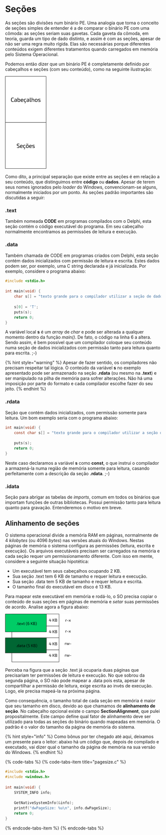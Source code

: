 # Seções

As seções são divisões num binário PE. Uma analogia que torna o conceito de seções simples de entender é a de comparar o binário PE com uma cômoda: as seções seriam suas gavetas. Cada gaveta da cômoda, em teoria, guarda um tipo de dado distinto, e assim é com as seções, apesar de não ser uma regra muito rígida. Elas são necessárias porque diferentes conteúdos exigem diferentes tratamentos quando carregados em memória pelo Sistema Operacional.

Podemos então dizer que um binário PE é completamente definido por cabeçalhos e seções \(com seu conteúdo\), como na seguinte ilustração:

![Versão simplificada do arquivo PE](../.gitbook/assets/cabsec_fig3.png)

Como dito, a principal separação que existe entre as seções é em relação a seu conteúdo, que distinguimos entre **código** ou **dados**. Apesar de terem seus nomes ignorados pelo _loader_ do Windows, convencionam-se alguns, normalmente iniciados por um ponto. As seções padrão importantes são discutidas a seguir:

### **.text**

Também nomeada **CODE** em programas compilados com o Delphi, esta seção contém o código executável do programa. Em seu cabeçalho normalmente encontramos as permissões de leitura e execução.

### **.data**

Também chamada de CODE em programas criados com Delphi, esta seção contém dados inicializados com permissão de leitura e escrita. Estes dados podem ser, por exemplo, uma C string declarada e já inicializada. Por exemplo, considere o programa abaixo:

```c
#include <stdio.h>

int main(void) {
    char s[] = "texto grande para o compilador utilizar a seção de dados";
    
    s[0] = 'T';
    puts(s);
    return 0;
}
```

A variável local **s** é um _array_ de _char_ e pode ser alterada a qualquer momento dentro da função _main\(\)_. De fato, o código na linha 6 a altera. Sendo assim, é bem possível que um compilador coloque seu conteúdo numa seção de dados inicializados com permissão tanto para leitura quanto para escrita. ;-\)

{% hint style="warning" %}
Apesar de fazer sentido, os compiladores não precisam respeitar tal lógica. O conteúdo da variável **s** no exemplo apresentado pode ser armazenado na seção **.rdata** \(ou mesmo na **.text**\) e ser manipulado na pilha de memória para sofrer alterações. Não há uma imposição por parte do formato e cada compilador escolhe fazer do seu jeito.
{% endhint %}

### **.rdata**

Seção que contém dados inicializados, com permissão somente para leitura. Um bom exemplo seria com o programa abaixo:

```c
int main(void) {
    const char s[] = "texto grande para o compilador utilizar a seção de dados";
    
    puts(s);
    return 0;
}
```

Neste caso declaramos a variável **s** como **const**, o que instrui o compilador a armazená-la numa região de memória somente para leitura, casando perfeitamente com a descrição da seção **.rdata**. ;-\)

### **.idata**

Seção para abrigar as tabelas de _imports_, comum em todos os binários que importam funções de outras bibliotecas. Possui permissão tanto para leitura quanto para gravação. Entenderemos o motivo em breve.

## Alinhamento de seções

O sistema operacional divide a memória RAM em páginas, normalmente de 4 _kilobytes_ \(ou 4096 _bytes_\) nas versões atuais do Windows. Nestas páginas de memória o sistema configura as permissões \(leitura, escrita e execução\). Os arquivos executáveis precisam ser carregados na memória e cada seção requer um permissionamento diferente. Com isso em mente, considere a seguinte situação hipotética:

* Um executável tem seus cabeçalhos ocupando 2 KB.
* Sua seção .text tem 6 KB de tamanho e requer leitura e execução.
* Sua seção .data tem 5 KB de tamanho e requer leitura e escrita.
* O tamanho final do executável em disco é 13 KB.

Para mapear este executável em memória e rodá-lo, o SO precisa copiar o conteúdo de suas seções em páginas de memória e _setar_ suas permissões de acordo. Analise agora a figura abaixo:

![Mapeamento de se&#xE7;&#xF5;es em mem&#xF3;ria](../.gitbook/assets/alinhamento.png)

Perceba na figura que a seção .text já ocuparia duas páginas que precisariam ter permissões de leitura e execução. No que sobrou da segunda página, o SO não pode mapear a .data pois esta, apesar de compartilhar a permissão de leitura, exige escrita ao invés de execução. Logo, ele precisa mapeá-la na próxima página.

Como consequência, o tamanho total de cada seção em memória é maior que seu tamanho em disco, devido ao que chamamos de **alinhamento de seção**. No cabeçalho opcional existe o campo **SectionAlignment**, que pulei propositalmente. Este campo define qual fator de alinhamento deve ser utilizado para todas as seções do binário quando mapeadas em memória. O padrão é o valor do tamanho da página de memória do sistema.

{% hint style="info" %}
Como bônus por ter chegado até aqui, deixamos um presente para o leitor: abaixo há um código que, depois de compilado e executado, vai dizer qual o tamanho da página de memória na sua versão do Windows.
{% endhint %}

{% code-tabs %}
{% code-tabs-item title="pagesize.c" %}
```c
#include <stdio.h>
#include <windows.h>

int main(void) {	
	SYSTEM_INFO info;
	
	GetNativeSystemInfo(&info);	
	printf("dwPageSize: %u\n", info.dwPageSize);
	return 0;
}

```
{% endcode-tabs-item %}
{% endcode-tabs %}

